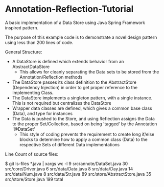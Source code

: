 # Annotation-Reflection-Tutorial
A basic implementation of a Data Store using Java Spring Framework inspired pattern.

The purpose of this example code is to demonstrate a novel design pattern using less than 200 lines of code.

General Structure:

* A DataStore is defined which extends behavior from an AbstractDataStore
  * This allows for cleanly separating the Data sets to be stored from the Annotation/Reflection methods
* The DataStore passes its class definition to the AbstractStore (Dependency Injection) in order to get proper reference to the Implementing Class.
* The DataStore implements a singleton pattern, with a single instance. This is not required but centralizes the DataStore
* Wrapper data classes are defined, which gives a common base class (Data), and type for instances
* The Data is pushed to the Store, and using Reflection assigns the Data to the proper Set/Collection, based on being 'tagged' by the Annotation '@DataSet'
  * This style of coding prevents the requirement to create long if/else blocks to determine how to apply a common class (Data) to the respective Sets of different Data implementations
 

Line Count of source files:

$ git ls-files *.java | xargs wc -l
   9 src/annote/DataSet.java
  30 src/core/Driver.java
   6 src/data/Data.java
   8 src/data/Day.java
  14 src/data/Num.java
   8 src/data/Str.java
  89 src/store/AbstractStore.java
  35 src/store/Store.java
 199 total
